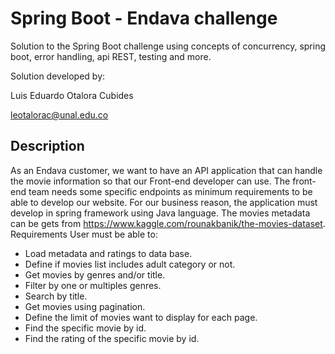 # Spring Boot - Endava challenge
Solution to the Spring Boot challenge using concepts of concurrency, spring boot, error handling, api REST, testing and more.

Solution developed by:

Luis Eduardo Otalora Cubides

[leotalorac@unal.edu.co](leotalorac@unal.edu.co)
## Description
As an Endava customer, we want to have an API application that can handle the movie information so that our Front-end developer can use. The front-end team needs some specific endpoints as minimum requirements to be able to develop our website. For our business reason, the application must develop in spring framework using Java language.
The movies metadata can be gets from https://www.kaggle.com/rounakbanik/the-movies-dataset.
Requirements
User must be able to:
* Load metadata and ratings to data base.
* Define if movies list includes adult category or not.
* Get movies by genres and/or title.
* Filter by one or multiples genres.
* Search by title.
* Get movies using pagination.
* Define the limit of movies want to display for each page.
* Find the specific movie by id.
* Find the rating of the specific movie by id.
